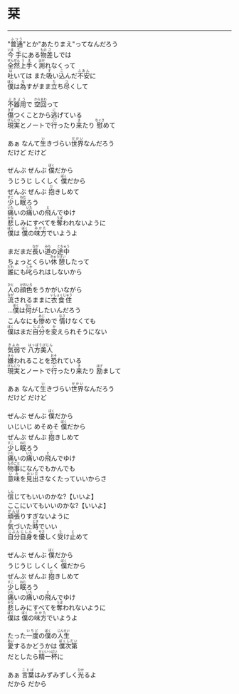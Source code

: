 # 栞
---
<lyric>
"<ruby>普通<rt>ふつう</rt></ruby>"とか"あたりまえ"ってなんだろう<br/>
<ruby>今<rt>いま</rt></ruby> <ruby>手<rt>て</rt></ruby>にある<ruby>物<rt>もの</rt></ruby><ruby>差<rt>さ</rt></ruby>しでは<br/>
<ruby>全然<rt>ぜんぜん</rt></ruby><ruby>上手<rt>うま</rt></ruby>く<ruby>測<rt>はか</rt></ruby>れなくって<br/>
<ruby>吐<rt>は</rt></ruby>いては また<ruby>吸<rt>す</rt></ruby>い<ruby>込<rt>こ</rt></ruby>んだ<ruby>不安<rt>ふあん</rt></ruby>に<br/>
<ruby>僕<rt>ぼく</rt></ruby>は<ruby>為<rt>な</rt></ruby>すがまま<ruby>立<rt>た</rt></ruby>ち<ruby>尽<rt>つ</rt></ruby>くして<br/>
<br/>
<ruby>不器用<rt>ぶきよう</rt></ruby>で <ruby>空<rt>から</rt></ruby><ruby>回<rt>まわ</rt></ruby>って<br/>
<ruby>傷<rt>きず</rt></ruby>つくことから<ruby>逃<rt>に</rt></ruby>げている<br/>
<ruby>現実<rt>げんじつ</rt></ruby>とノートで<ruby>行<rt>い</rt></ruby>ったり<ruby>来<rt>き</rt></ruby>たり <ruby>慰<rt>なぐさ</rt></ruby>めて<br/>
<br/>
あぁ なんて<ruby>生<rt>い</rt></ruby>きづらい<ruby>世界<rt>せかい</rt></ruby>なんだろう<br/>
だけど だけど<br/>
<br/>
ぜんぶ ぜんぶ <ruby>僕<rt>ぼく</rt></ruby>だから<br/>
うじうじ しくしく <ruby>僕<rt>ぼく</rt></ruby>だから<br/>
ぜんぶ ぜんぶ <ruby>抱<rt>だ</rt></ruby>きしめて<br/>
<ruby>少<rt>すこ</rt></ruby>し<ruby>眠<rt>ねむ</rt></ruby>ろう<br/>
<ruby>痛<rt>いた</rt></ruby>いの<ruby>痛<rt>いた</rt></ruby>いの<ruby>飛<rt>と</rt></ruby>んでゆけ<br/>
<ruby>悲<rt>かな</rt></ruby>しみにすべてを<ruby>奪<rt>うば</rt></ruby>われないように<br/>
<ruby>僕<rt>ぼく</rt></ruby>は <ruby>僕<rt>ぼく</rt></ruby>の<ruby>味方<rt>みかた</rt></ruby>でいようよ<br/>
<br/>
まだまだ<ruby>長<rt>なが</rt></ruby>い<ruby>道<rt>みち</rt></ruby>の<ruby>途中<rt>とちゅう</rt></ruby><br/>
ちょっとくらい<ruby>休憩<rt>きゅうけい</rt></ruby>したって<br/>
<ruby>誰<rt>だれ</rt></ruby>にも<ruby>叱<rt>しか</rt></ruby>られはしないから<br/>
<br/>
<ruby>人<rt>ひと</rt></ruby>の<ruby>顔色<rt>かおいろ</rt></ruby>をうかがいながら<br/>
<ruby>流<rt>なが</rt></ruby>されるままに<ruby>衣食住<rt>いしょくじゅう</rt></ruby><br/>
...<ruby>僕<rt>ぼく</rt></ruby>は<ruby>何<rt>なに</rt></ruby>がしたいんだろう<br/>
こんなにも<ruby>惨<rt>みじ</rt></ruby>めで <ruby>情<rt>なさ</rt></ruby>けなくても<br/>
<ruby>僕<rt>ぼく</rt></ruby>はまだ<ruby>自分<rt>じぶん</rt></ruby>を<ruby>変<rt>か</rt></ruby>えられそうにない<br/>
<br/>
<ruby>気弱<rt>きよわ</rt></ruby>で <ruby>八方美人<rt>はっぽうびじん</rt></ruby><br/>
<ruby>嫌<rt>きら</rt></ruby>われることを<ruby>恐<rt>おそ</rt></ruby>れている<br/>
<ruby>現実<rt>げんじつ</rt></ruby>とノートで<ruby>行<rt>い</rt></ruby>ったり<ruby>来<rt>き</rt></ruby>たり <ruby>励<rt>はげ</rt></ruby>まして<br/>
<br/>
あぁ なんて<ruby>生<rt>い</rt></ruby>きづらい<ruby>世界<rt>せかい</rt></ruby>なんだろう<br/>
だけど だけど<br/>
<br/>
ぜんぶ ぜんぶ <ruby>僕<rt>ぼく</rt></ruby>だから<br/>
いじいじ めそめそ <ruby>僕<rt>ぼく</rt></ruby>だから<br/>
ぜんぶ ぜんぶ <ruby>抱<rt>だ</rt></ruby>きしめて<br/>
<ruby>少<rt>すこ</rt></ruby>し<ruby>眠<rt>ねむ</rt></ruby>ろう<br/>
<ruby>痛<rt>いた</rt></ruby>いの<ruby>痛<rt>いた</rt></ruby>いの<ruby>飛<rt>と</rt></ruby>んでゆけ<br/>
<ruby>物事<rt>ものごと</rt></ruby>になんでもかんでも<br/>
<ruby>意味<rt>いみ</rt></ruby>を<ruby>見出<rt>みいだ</rt></ruby>さなくたっていいからさ<br/>
<br/>
<ruby>信<rt>しん</rt></ruby>じてもいいのかな?【いいよ】<br/>
ここにいてもいいのかな?【いいよ】<br/>
<ruby>頑張<rt>がんば</rt></ruby>りすぎないように<br/>
<ruby>気<rt>き</rt></ruby>づいた<ruby>時<rt>とき</rt></ruby>でいい<br/>
<ruby>自分自身<rt>じぶんじしん</rt></ruby>を<ruby>優<rt>やさ</rt></ruby>しく<ruby>受<rt>う</rt></ruby>け<ruby>止<rt>と</rt></ruby>めて<br/>
<br/>
ぜんぶ ぜんぶ <ruby>僕<rt>ぼく</rt></ruby>だから<br/>
うじうじ しくしく <ruby>僕<rt>ぼく</rt></ruby>だから<br/>
ぜんぶ ぜんぶ <ruby>抱<rt>だ</rt></ruby>きしめて<br/>
<ruby>少<rt>すこ</rt></ruby>し<ruby>眠<rt>ねむ</rt></ruby>ろう<br/>
<ruby>痛<rt>いた</rt></ruby>いの<ruby>痛<rt>いた</rt></ruby>いの<ruby>飛<rt>と</rt></ruby>んでゆけ<br/>
<ruby>悲<rt>かな</rt></ruby>しみにすべてを<ruby>奪<rt>うば</rt></ruby>われないように<br/>
<ruby>僕<rt>ぼく</rt></ruby>は <ruby>僕<rt>ぼく</rt></ruby>の<ruby>味方<rt>みかた</rt></ruby>でいようよ<br/>
<br/>
たった<ruby>一度<rt>いちど</rt></ruby>の<ruby>僕<rt>ぼく</rt></ruby>の<ruby>人生<rt>じんせい</rt></ruby><br/>
<ruby>愛<rt>あい</rt></ruby>するかどうかは <ruby>僕次第<rt>ぼくしだい</rt></ruby><br/>
だとしたら<ruby>精一杯<rt>せいいっぱい</rt></ruby>に<br/>
<br/>
あぁ <ruby>言葉<rt>ことば</rt></ruby>はみずみずしく<ruby>光<rt>ひか</rt></ruby>るよ<br/>
だから だから<br/>
</lyric>
